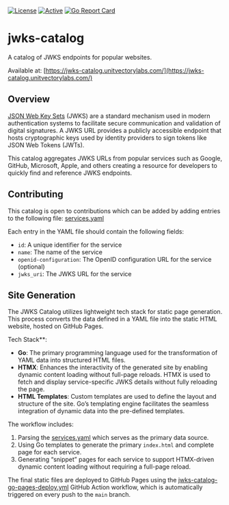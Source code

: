 [![License](https://img.shields.io/badge/license-MIT-blue)](https://opensource.org/licenses/MIT) [![Active](https://img.shields.io/badge/Status-Active-green)](https://guide.unitvectorylabs.com/bestpractices/status/#active) [![Go Report Card](https://goreportcard.com/badge/github.com/UnitVectorY-Labs/jwks-catalog)](https://goreportcard.com/report/github.com/UnitVectorY-Labs/jwks-catalog)

# jwks-catalog

A catalog of JWKS endpoints for popular websites.

Available at: [https://jwks-catalog.unitvectorylabs.com/](https://jwks-catalog.unitvectorylabs.com/)

## Overview

[JSON Web Key Sets](https://datatracker.ietf.org/doc/html/rfc7517) (JWKS) are a standard mechanism used in modern authentication systems to facilitate secure communication and validation of digital signatures. A JWKS URL provides a publicly accessible endpoint that hosts cryptographic keys used by identity providers to sign tokens like JSON Web Tokens (JWTs).

This catalog aggregates JWKS URLs from popular services such as Google, GitHub, Microsoft, Apple, and others creating a resource for developers to quickly find and reference JWKS endpoints.

## Contributing

This catalog is open to contributions which can be added by adding entries to the following file: [services.yaml](https://github.com/UnitVectorY-Labs/jwks-catalog/blob/main/data/services.yaml)

Each entry in the YAML file should contain the following fields:

- `id`: A unique identifier for the service
- `name`: The name of the service
- `openid-configuration`: The OpenID configuration URL for the service (optional)
- `jwks_uri`: The JWKS URL for the service

## Site Generation

The JWKS Catalog utilizes lightweight tech stack for static page generation. This process converts the data defined in a YAML file into the static HTML website, hosted on GitHub Pages.

Tech Stack**:

- **Go**: The primary programming language used for the transformation of YAML data into structured HTML files.
- **HTMX**: Enhances the interactivity of the generated site by enabling dynamic content loading without full-page reloads. HTMX is used to fetch and display service-specific JWKS details without fully reloading the page.
- **HTML Templates**: Custom templates are used to define the layout and structure of the site. Go’s templating engine facilitates the seamless integration of dynamic data into the pre-defined templates.

The workflow includes:

1. Parsing the [services.yaml](https://github.com/UnitVectorY-Labs/jwks-catalog/blob/main/data/services.yaml) which serves as the primary data source.
2. Using Go templates to generate the primary `index.html` and complete page for each service.  
3. Generating “snippet” pages for each service to support HTMX-driven dynamic content loading without requiring a full-page reload.

The final static files are deployed to GitHub Pages using the [jwks-catalog-go-pages-deploy.yml](https://github.com/UnitVectorY-Labs/jwks-catalog/blob/main/.github/workflows/jwks-catalog-go-pages-deploy.yml) GitHub Action workflow, which is automatically triggered on every push to the `main` branch.
